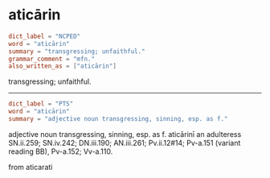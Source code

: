 # aticārin

``` toml
dict_label = "NCPED"
word = "aticārin"
summary = "transgressing; unfaithful."
grammar_comment = "mfn."
also_written_as = ["aticārin"]
```

transgressing; unfaithful.

--------------------

``` toml
dict_label = "PTS"
word = "aticārin"
summary = "adjective noun transgressing, sinning, esp. as f."
```

adjective noun transgressing, sinning, esp. as f. aticārinī an adulteress SN.ii.259; SN.iv.242; DN.iii.190; AN.iii.261; Pv.ii.12#14; Pv\-a.151 (variant reading BB), Pv\-a.152; Vv\-a.110.

from aticarati

